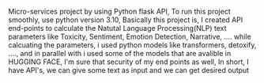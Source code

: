Micro-services project by using Python flask API, 
To run this project smoothly, use python version 3.10, 
Basically this project is, I created API end-points to calculate the Natutal Language Processing(NLP) text parameters like Toxicity, Sentiment, Emotion Detection, Narrative, ....
while calcuating the parameters, i used python models like transformers, detoxify, ...., and in parallel with i used some of the models that are avalible in HUGGING FACE,
I'm sure that security of my end points as well, 
In short, I have API's, we can give some text as input and we can get desired output 
